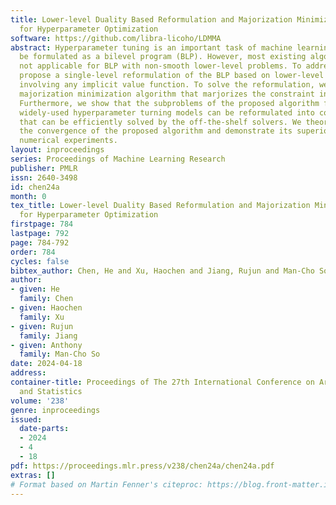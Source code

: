 ```yaml
---
title: Lower-level Duality Based Reformulation and Majorization Minimization Algorithm
  for Hyperparameter Optimization
software: https://github.com/libra-licoho/LDMMA
abstract: Hyperparameter tuning is an important task of machine learning, which can
  be formulated as a bilevel program (BLP). However, most existing algorithms are
  not applicable for BLP with non-smooth lower-level problems. To address this, we
  propose a single-level reformulation of the BLP based on lower-level duality without
  involving any implicit value function. To solve the reformulation, we propose a
  majorization minimization algorithm that marjorizes the constraint in each iteration.
  Furthermore, we show that the subproblems of the proposed algorithm for several
  widely-used hyperparameter turning models can be reformulated into conic programs
  that can be efficiently solved by the off-the-shelf solvers. We theoretically prove
  the convergence of the proposed algorithm and demonstrate its superiority through
  numerical experiments.
layout: inproceedings
series: Proceedings of Machine Learning Research
publisher: PMLR
issn: 2640-3498
id: chen24a
month: 0
tex_title: Lower-level Duality Based Reformulation and Majorization Minimization Algorithm
  for Hyperparameter Optimization
firstpage: 784
lastpage: 792
page: 784-792
order: 784
cycles: false
bibtex_author: Chen, He and Xu, Haochen and Jiang, Rujun and Man-Cho So, Anthony
author:
- given: He
  family: Chen
- given: Haochen
  family: Xu
- given: Rujun
  family: Jiang
- given: Anthony
  family: Man-Cho So
date: 2024-04-18
address:
container-title: Proceedings of The 27th International Conference on Artificial Intelligence
  and Statistics
volume: '238'
genre: inproceedings
issued:
  date-parts:
  - 2024
  - 4
  - 18
pdf: https://proceedings.mlr.press/v238/chen24a/chen24a.pdf
extras: []
# Format based on Martin Fenner's citeproc: https://blog.front-matter.io/posts/citeproc-yaml-for-bibliographies/
---
```

